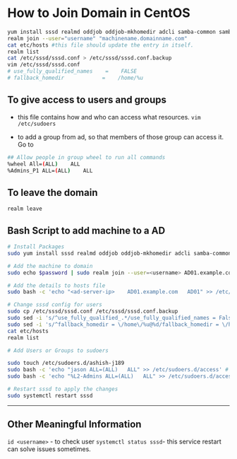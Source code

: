 # How to Join Domain in CentOS

```bash
yum install sssd realmd oddjob oddjob-mkhomedir adcli samba-common samba-common-tools krb5-workstation openldap-clients policycoreutils-python -y
realm join --user="username" "machinename.domainname.com"
cat etc/hosts #this file should update the entry in itself.
realm list
cat /etc/sssd/sssd.conf > /etc/sssd/sssd.conf.backup
vim /etc/sssd/sssd.conf
# use_fully_qualified_names    =    FALSE
# fallback_homedir            =    /home/%u
```

## To give access to users and groups

- this file contains how and who can access what resources.
`vim /etc/sudoers`

    
- to add a group from ad, so that members of those group can access it. Go to
```bash
## Allow people in group wheel to run all commands
%wheel All=(ALL)    ALL
%Admins_P1 ALL=(ALL)    ALL
```



## To leave the domain
`realm leave`


## Bash Script to add machine to a AD

```bash
# Install Packages
sudo yum install sssd realmd oddjob oddjob-mkhomedir adcli samba-common samba-common-tools krb5-workstation openldap-clients policycoreutils-python -y

# Add the machine to domain
sudo echo $password | sudo realm join --user=<username> AD01.example.com # Replace $password with actual password and replace AD01.example.com as the machine FQDN

# Add the details to hosts file
sudo bash -c 'echo "<ad-server-ip>    AD01.example.com   AD01" >> /etc/hosts' #This will run the whole command as a superuser

# Change sssd config for users
sudo cp /etc/sssd/sssd.conf /etc/sssd/sssd.conf.backup
sudo sed -i 's/^use_fully_qualified_.*/use_fully_qualified_names = False/' /etc/sssd/sssd.conf
sudo sed -i 's/^fallback_homedir = \/home\/%u@%d/fallback_homedir = \/home\/%u@' /etc/sssd/sssd.conf # Only if required
cat etc/hosts
realm list

# Add Users or Groups to sudoers

sudo touch /etc/sudoers.d/ashish-j189
sudo bash -c 'echo "jason ALL=(ALL)   ALL" >> /etc/sudoers.d/access' # User will be added
sudo bash -c 'echo "%L2-Admins ALL=(ALL)   ALL" >> /etc/sudoers.d/access' # Group will be added

# Restart sssd to apply the changes
sudo systemctl restart sssd


```

---
## Other Meaningful Information
`id <username>` - to check user
`systemctl status sssd`- this service restart can solve issues sometimes.
